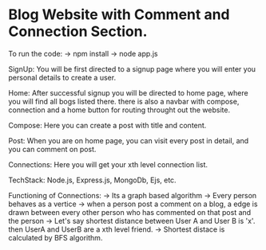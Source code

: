 # Blog Website  with Comment and Connection Section.

To run the code:
-> npm install
-> node app.js

SignUp: You will be first directed to a signup page where you will enter you personal details to create a user.

Home: After successful signup you will be directed to home page, where you will find all bogs listed there. there is also a navbar with  compose, connection and a home button for routing throught out the website.

Compose: Here you can create a post with title and content.

Post: When you are on home page, you can visit every post in detail, and you can comment on post.

Connections: Here you will get your xth level connection list.

TechStack: Node.js, Express.js, MongoDb, Ejs, etc.

Functioning of Connections:
-> Its a graph based algorithm
-> Every person behaves as a vertice
-> when a person post a comment on a blog, a edge is drawn between every other person who has commented on that post and the person
-> Let's say shortest distance between User A and User B is 'x'. then UserA and UserB are a xth level friend.
-> Shortest distace is calculated by BFS algorithm.
